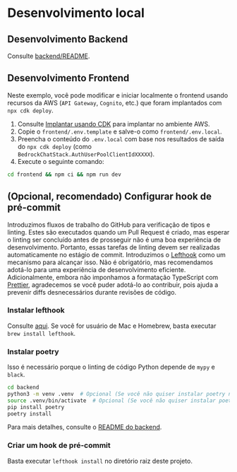# Desenvolvimento local

## Desenvolvimento Backend

Consulte [backend/README](../backend/README_pt-BR.md).

## Desenvolvimento Frontend

Neste exemplo, você pode modificar e iniciar localmente o frontend usando recursos da AWS (`API Gateway`, `Cognito`, etc.) que foram implantados com `npx cdk deploy`.

1. Consulte [Implantar usando CDK](../README.md#deploy-using-cdk) para implantar no ambiente AWS.
2. Copie o `frontend/.env.template` e salve-o como `frontend/.env.local`.
3. Preencha o conteúdo do `.env.local` com base nos resultados de saída do `npx cdk deploy` (como `BedrockChatStack.AuthUserPoolClientIdXXXXX`).
4. Execute o seguinte comando:

```zsh
cd frontend && npm ci && npm run dev
```

## (Opcional, recomendado) Configurar hook de pré-commit

Introduzimos fluxos de trabalho do GitHub para verificação de tipos e linting. Estes são executados quando um Pull Request é criado, mas esperar o linting ser concluído antes de prosseguir não é uma boa experiência de desenvolvimento. Portanto, essas tarefas de linting devem ser realizadas automaticamente no estágio de commit. Introduzimos o [Lefthook](https://github.com/evilmartians/lefthook?tab=readme-ov-file#install) como um mecanismo para alcançar isso. Não é obrigatório, mas recomendamos adotá-lo para uma experiência de desenvolvimento eficiente. Adicionalmente, embora não imponhamos a formatação TypeScript com [Prettier](https://prettier.io/), agradecemos se você puder adotá-lo ao contribuir, pois ajuda a prevenir diffs desnecessários durante revisões de código.

### Instalar lefthook

Consulte [aqui](https://github.com/evilmartians/lefthook#install). Se você for usuário de Mac e Homebrew, basta executar `brew install lefthook`.

### Instalar poetry

Isso é necessário porque o linting de código Python depende de `mypy` e `black`.

```sh
cd backend
python3 -m venv .venv  # Opcional (Se você não quiser instalar poetry no seu ambiente)
source .venv/bin/activate  # Opcional (Se você não quiser instalar poetry no seu ambiente)
pip install poetry
poetry install
```

Para mais detalhes, consulte o [README do backend](../backend/README_pt-BR.md).

### Criar um hook de pré-commit

Basta executar `lefthook install` no diretório raiz deste projeto.